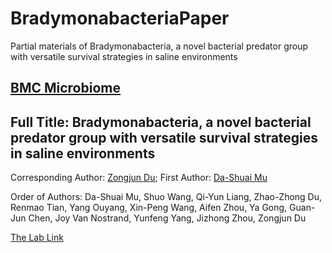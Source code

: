 # BradymonabacteriaPaper
Partial materials of Bradymonabacteria, a novel bacterial predator group with versatile survival strategies in saline environments

## [BMC Microbiome](https://microbiomejournal.biomedcentral.com/)

## Full Title: Bradymonabacteria, a novel bacterial predator group with versatile survival strategies in saline environments

Corresponding Author: [Zongjun Du](https://mc.wh.sdu.edu.cn/info/1025/1145.htm); 
First Author: [Da-Shuai Mu](https://mc.wh.sdu.edu.cn/info/1026/1181.htm)

Order of Authors: Da-Shuai Mu, Shuo Wang, Qi-Yun Liang, Zhao-Zhong Du, Renmao Tian, Yang Ouyang, Xin-Peng Wang, Aifen Zhou, Ya Gong, Guan-Jun Chen, Joy Van Nostrand, Yunfeng Yang, Jizhong Zhou, Zongjun Du

[The Lab Link](https://sdum.wh.sdu.edu.cn/index.html)
